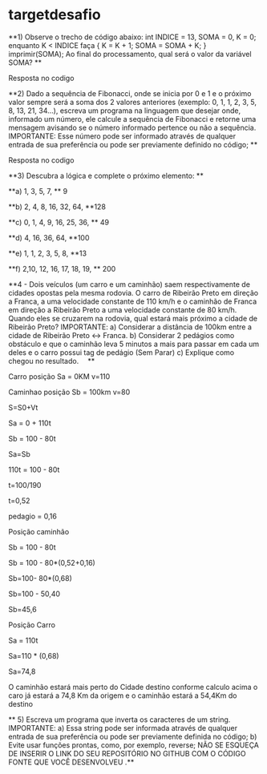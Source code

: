 # targetdesafio

**1) Observe o trecho de código abaixo: int INDICE = 13, SOMA = 0, K = 0; enquanto K < INDICE faça { K = K + 1; SOMA = SOMA + K; } imprimir(SOMA);  Ao final do processamento, qual será o valor da variável SOMA?  **

Resposta no codigo

**2) Dado a sequência de Fibonacci, onde se inicia por 0 e 1 e o próximo valor sempre será a soma dos 2 valores anteriores (exemplo: 0, 1, 1, 2, 3, 5, 8, 13, 21, 34...), escreva um programa na linguagem que desejar onde, informado um número, ele calcule a sequência de Fibonacci e retorne uma mensagem avisando se o número informado pertence ou não a sequência.  IMPORTANTE: Esse número pode ser informado através de qualquer entrada de sua preferência ou pode ser previamente definido no código;  **



Resposta no codigo

**3) Descubra a lógica e complete o próximo elemento:  **

**a) 1, 3, 5, 7, ** 9

**b) 2, 4, 8, 16, 32, 64,  **128

**c) 0, 1, 4, 9, 16, 25, 36,  ** 49

**d) 4, 16, 36, 64,  **100

**e) 1, 1, 2, 3, 5, 8,  **13

**f) 2,10, 12, 16, 17, 18, 19,   ** 200

**4 - Dois veículos (um carro e um caminhão) saem respectivamente de cidades opostas pela mesma rodovia. O carro de Ribeirão Preto em direção a Franca, a uma velocidade constante de 110 km/h e o caminhão de Franca em direção a Ribeirão Preto a uma velocidade constante de 80 km/h. Quando eles se cruzarem na rodovia, qual estará mais próximo a cidade de Ribeirão Preto?  IMPORTANTE: a) Considerar a distância de 100km entre a cidade de Ribeirão Preto <-> Franca. b) Considerar 2 pedágios como obstáculo e que o caminhão leva 5 minutos a mais para passar em cada um deles e o carro possui tag de pedágio (Sem Parar) c) Explique como chegou no resultado.  **

Carro posição Sa = 0KM  v=110

Caminhao posição Sb = 100km v=80

S=S0+Vt

Sa = 0 + 110t

Sb = 100 - 80t

Sa=Sb

110t = 100 - 80t

t=100/190

t=0,52

pedagio = 0,16

Posição caminhão

Sb = 100 - 80t

Sb = 100 - 80*(0,52+0,16)

Sb=100- 80*(0,68)

Sb=100 - 50,40

Sb=45,6

Posição Carro

Sa = 110t

Sa=110 * (0,68)

Sa=74,8

O caminhão estará mais perto do Cidade destino conforme calculo acima o caro já estará a 74,8 Km da origem e o caminhão estará a 54,4Km do destino

** 5) Escreva um programa que inverta os caracteres de um string.  IMPORTANTE: a) Essa string pode ser informada através de qualquer entrada de sua preferência ou pode ser previamente definida no código; b) Evite usar funções prontas, como, por exemplo, reverse;  NÃO SE ESQUEÇA DE INSERIR O LINK DO SEU REPOSITÓRIO NO GITHUB COM O CÓDIGO FONTE QUE VOCÊ DESENVOLVEU .**